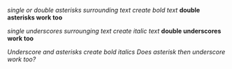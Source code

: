 *single or double asterisks surrounding text create bold text*
**double asterisks work too**

_single underscores surrounging text create italic text_
__double underscores work too__

_*Underscore and asterisks create bold italics*_
*_Does asterisk then underscore work too?_*
